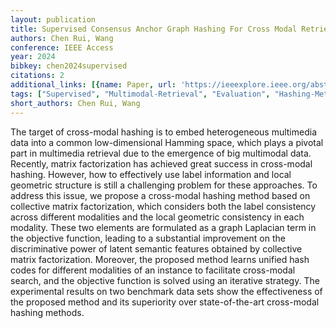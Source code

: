 ```yaml
---
layout: publication
title: Supervised Consensus Anchor Graph Hashing For Cross Modal Retrieval
authors: Chen Rui, Wang
conference: IEEE Access
year: 2024
bibkey: chen2024supervised
citations: 2
additional_links: [{name: Paper, url: 'https://ieeexplore.ieee.org/abstract/document/7466099'}]
tags: ["Supervised", "Multimodal-Retrieval", "Evaluation", "Hashing-Methods"]
short_authors: Chen Rui, Wang
---
```

The target of cross-modal hashing is to embed heterogeneous multimedia data into a common low-dimensional Hamming space, which plays a pivotal part in multimedia retrieval due to the emergence of big multimodal data. Recently, matrix factorization has achieved great success in cross-modal hashing. However, how to effectively use label information and local geometric structure is still a challenging problem for these approaches. To address this issue, we propose a cross-modal hashing method based on collective matrix factorization, which considers both the label consistency across different modalities and the local geometric consistency in each modality. These two elements are formulated as a graph Laplacian term in the objective function, leading to a substantial improvement on the discriminative power of latent semantic features obtained by collective matrix factorization. Moreover, the proposed method learns unified hash codes for different modalities of an instance to facilitate cross-modal search, and the objective function is solved using an iterative strategy. The experimental results on two benchmark data sets show the effectiveness of the proposed method and its superiority over state-of-the-art cross-modal hashing methods.